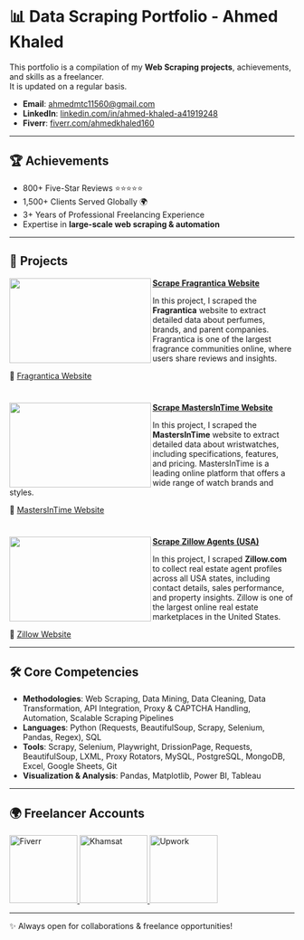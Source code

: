 # 📊 Data Scraping Portfolio - Ahmed Khaled  

This portfolio is a compilation of my **Web Scraping projects**, achievements, and skills as a freelancer.  
It is updated on a regular basis.  

- **Email**: [ahmedmtc11560@gmail.com](mailto:ahmedmtc11560@gmail.com)  
- **LinkedIn**: [linkedin.com/in/ahmed-khaled-a41919248](https://www.linkedin.com/in/ahmed-khaled-a41919248/)  
- **Fiverr**: [fiverr.com/ahmedkhaled160](https://www.fiverr.com/ahmedkhaled160?public_mode=true)  

---

## 🏆 Achievements  
- 800+ Five-Star Reviews ⭐⭐⭐⭐⭐  
- 1,500+ Clients Served Globally 🌍  
- 3+ Years of Professional Freelancing Experience  
- Expertise in **large-scale web scraping & automation**  

---

## 📂 Projects  

<img align="left" width="250" height="150" src="https://th.bing.com/th/id/R.04b9f6cc67d3f4da2ecfc5686d8a8fb1?rik=vN%2bZhmtq8gLQmw&pid=ImgRaw&r=0"> **[Scrape Fragrantica Website](https://github.com/ahmedkhaled115/Fragrantica_Scraping)**  

In this project, I scraped the **Fragrantica** website to extract detailed data about perfumes, brands, and parent companies.  
Fragrantica is one of the largest fragrance communities online, where users share reviews and insights.  

🔗 [Fragrantica Website](https://www.fragrantica.com/)  

#

<img align="left" width="250" height="150" src="https://media.hollandwatchgroup.com/hwg:staging_pub/media-formats/output/bes/tse/lle/rsb/ann/er/bestsellersbanner-19607-11-x.jpg"> **[Scrape MastersInTime Website](https://github.com/ahmedkhaled115/Mastersintime.com-scraping-watch)**  

In this project, I scraped the **MastersInTime** website to extract detailed data about wristwatches, including specifications, features, and pricing. MastersInTime is a leading online platform that offers a wide range of watch brands and styles.  

🔗 [MastersInTime Website](https://www.mastersintime.com/)  

#

<img align="left" width="250" height="150" src="https://tse1.mm.bing.net/th/id/OIP.ABHliBeNLMq-MaMeGUZA9wHaEK?rs=1&pid=ImgDetMain&o=7&rm=3"> **[Scrape Zillow Agents (USA)](https://github.com/ahmedkhaled115/Zillow-Agent-Scraping-for-USA-States)**  

In this project, I scraped **Zillow.com** to collect real estate agent profiles across all USA states, including contact details, sales performance, and property insights. Zillow is one of the largest online real estate marketplaces in the United States.  

🔗 [Zillow Website](https://www.zillow.com/professionals/real-estate-agent-reviews/)  

---

## 🛠 Core Competencies  

- **Methodologies**: Web Scraping, Data Mining, Data Cleaning, Data Transformation, API Integration, Proxy & CAPTCHA Handling, Automation, Scalable Scraping Pipelines  
- **Languages**: Python (Requests, BeautifulSoup, Scrapy, Selenium, Pandas, Regex), SQL  
- **Tools**: Scrapy, Selenium, Playwright, DrissionPage, Requests, BeautifulSoup, LXML, Proxy Rotators, MySQL, PostgreSQL, MongoDB, Excel, Google Sheets, Git  
- **Visualization & Analysis**: Pandas, Matplotlib, Power BI, Tableau  

---

## 🌍 Freelancer Accounts  

<p align="left">
  <a href="https://www.fiverr.com/ahmedkhaled160?public_mode=true" target="_blank">
    <img src="https://cdn.worldvectorlogo.com/logos/fiverr-1.svg" alt="Fiverr" width="120"/>
  </a>  

  <a href="https://khamsat.com/user/ahmed11560" target="_blank">
    <img src="https://www.tizdeet.com/wp-content/uploads/2021/09/khamsat.png" alt="Khamsat" width="120"/>
  </a>  

  <a href="https://www.upwork.com/freelancers/~01015f3348d2532c01?viewMode=1" target="_blank">
    <img src="https://cdn-icons-png.flaticon.com/512/15527/15527365.png" alt="Upwork" width="120"/>
  </a>  
</p>  

---

✨ Always open for collaborations & freelance opportunities!  
